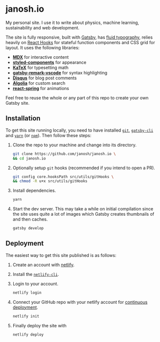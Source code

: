 # janosh.io

My personal site. I use it to write about physics, machine learning, sustainability and web development.

The site is fully responsive, built with [Gatsby](https://gatsbyjs.org), has [fluid typography](https://css-tricks.com/snippets/css/fluid-typography), relies heavily on [React Hooks](https://reactjs.org/docs/hooks-intro) for stateful function components and CSS grid for layout. It uses the following libraries:

- [**MDX**](https://mdxjs.com) for interactive content
- [**styled-components**](https://styled-components.com) for appearance
- [**KaTeX**](https://katex.org) for typesetting math
- [**gatsby-remark-vscode**](https://www.gatsbyjs.org/packages/gatsby-remark-vscode) for syntax highlighting
- [**Disqus**](https://disqus.com) for blog post comments
- [**Algolia**](https://www.algolia.com) for custom search
- [**react-spring**](https://www.react-spring.io) for animations

Feel free to reuse the whole or any part of this repo to create your own Gatsby site.

## Installation

To get this site running locally, you need to have installed [`git`](https://git-scm.com), [`gatsby-cli`](https://gatsbyjs.org/docs/gatsby-cli) and [`yarn`](https://yarnpkg.com) (or [`npm`](https://npmjs.com)). Then follow these steps:

1. Clone the repo to your machine and change into its directory.

   ```sh
   git clone https://github.com/janosh/janosh.io \
   && cd janosh.io
   ```

2. Optionally setup `git` hooks (recommended if you intend to open a PR).

   ```sh
   git config core.hooksPath src/utils/gitHooks \
   && chmod -R u+x src/utils/gitHooks
   ```

3. Install dependencies.

   ```sh
   yarn
   ```

4. Start the dev server. This may take a while on initial compilation since the site uses quite a lot of images which Gatsby creates thumbnails of and then caches.

   ```sh
   gatsby develop
   ```

## Deployment

The easiest way to get this site published is as follows:

1. Create an account with [netlify](https://netlify.com).

2. Install the [`netlify-cli`](https://netlify.com/docs/cli).

3. Login to your account.

   ```sh
   netlify login
   ```

4. Connect your GitHub repo with your netlify account for [continuous deployment](https://www.netlify.com/docs/cli/#continuous-deployment).

   ```sh
   netlify init
   ```

5. Finally deploy the site with

   ```sh
   netlify deploy
   ```
